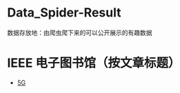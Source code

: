 # Data_Spider-Result
数据存放地：由爬虫爬下来的可以公开展示的有趣数据

# IEEE 电子图书馆（按文章标题）
* [5G](https://github.com/XetRAHF/Data_Spider-Result/blob/dc83ae426dd74541c38d06e49a67b94ee63c5ea4/IEEE_5G.md)
